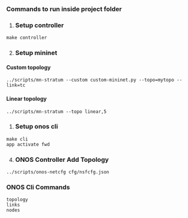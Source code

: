 ### Commands to run inside project folder

1. ### Setup controller
```
make controller
```

2. ### Setup mininet
#### Custom topology
```
../scripts/mn-stratum --custom custom-mininet.py --topo=mytopo --link=tc
```

#### Linear topology
```
../scripts/mn-stratum --topo linear,5
```

1. ### Setup onos cli
```
make cli
app activate fwd
```


4. ### ONOS Controller Add Topology
```
../scripts/onos-netcfg cfg/nsfcfg.json
```
### ONOS Cli Commands
```
topology
links
nodes
```
